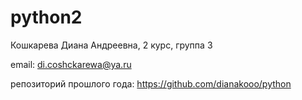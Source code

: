 # python2

Кошкарева Диана Андреевна, 2 курс, группа 3

email: di.coshckarewa@ya.ru

репозиторий прошлого года: https://github.com/dianakooo/python
